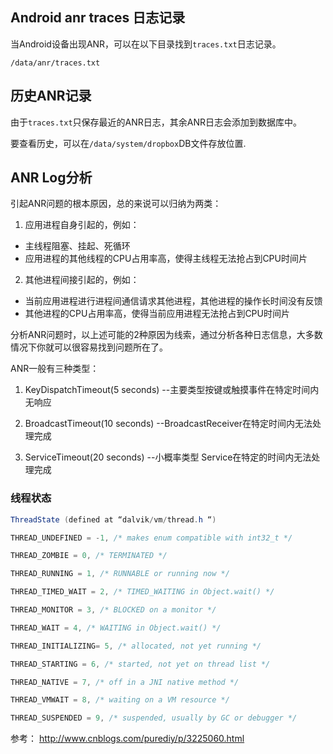 ## Android anr traces 日志记录

当Android设备出现ANR，可以在以下目录找到`traces.txt`日志记录。

`/data/anr/traces.txt`

## 历史ANR记录

由于`traces.txt`只保存最近的ANR日志，其余ANR日志会添加到数据库中。

要查看历史，可以在`/data/system/dropbox`DB文件存放位置.

## ANR Log分析

引起ANR问题的根本原因，总的来说可以归纳为两类：

1. 应用进程自身引起的，例如：

* 主线程阻塞、挂起、死循环
* 应用进程的其他线程的CPU占用率高，使得主线程无法抢占到CPU时间片

2. 其他进程间接引起的，例如：

* 当前应用进程进行进程间通信请求其他进程，其他进程的操作长时间没有反馈
* 其他进程的CPU占用率高，使得当前应用进程无法抢占到CPU时间片

分析ANR问题时，以上述可能的2种原因为线索，通过分析各种日志信息，大多数情况下你就可以很容易找到问题所在了。

ANR一般有三种类型：

1. KeyDispatchTimeout(5 seconds) --主要类型按键或触摸事件在特定时间内无响应

2. BroadcastTimeout(10 seconds) --BroadcastReceiver在特定时间内无法处理完成

3. ServiceTimeout(20 seconds) --小概率类型 Service在特定的时间内无法处理完成

### 线程状态

```java
ThreadState (defined at “dalvik/vm/thread.h “)

THREAD_UNDEFINED = -1, /* makes enum compatible with int32_t */

THREAD_ZOMBIE = 0, /* TERMINATED */

THREAD_RUNNING = 1, /* RUNNABLE or running now */

THREAD_TIMED_WAIT = 2, /* TIMED_WAITING in Object.wait() */

THREAD_MONITOR = 3, /* BLOCKED on a monitor */

THREAD_WAIT = 4, /* WAITING in Object.wait() */

THREAD_INITIALIZING= 5, /* allocated, not yet running */

THREAD_STARTING = 6, /* started, not yet on thread list */

THREAD_NATIVE = 7, /* off in a JNI native method */

THREAD_VMWAIT = 8, /* waiting on a VM resource */

THREAD_SUSPENDED = 9, /* suspended, usually by GC or debugger */
```

参考：
<http://www.cnblogs.com/purediy/p/3225060.html>
